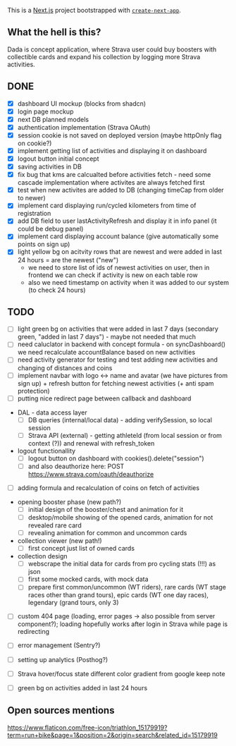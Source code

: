 This is a [Next.js](https://nextjs.org/) project bootstrapped with [`create-next-app`](https://github.com/vercel/next.js/tree/canary/packages/create-next-app).

## What the hell is this?
Dada is concept application, where Strava user could buy boosters with collectible cards and expand his collection by logging more Strava activities. 

## DONE

- [x] dashboard UI mockup (blocks from shadcn)
- [x] login page mockup
- [x] next DB planned models
- [x] authentication implementation (Strava OAuth)
- [x] session cookie is not saved on deployed version (maybe httpOnly flag on cookie?)
- [x] implement getting list of activities and displaying it on dashboard
- [x] logout button initial concept
- [x] saving activities in DB
- [x] fix bug that kms are calcualted before activities fetch - need some cascade implementation where activites are always fetched first
- [x] test when new activites are added to DB (changing timeCap from older to newer)
- [x] implement card displaying run/cycled kilometers from time of registration
- [x] add DB field to user lastActivityRefresh and display it in info panel (it could be debug panel)
- [x] implement card displaying account balance (give automatically some points on sign up) 
- [x] light yellow bg on acitvity rows that are newest and were added in last 24 hours = are the newest ("new")
  - we need to store list of ids of newest activities on user, then in frontend we can check if activity is new on each table row
  - also we need timestamp on activity when it was added to our system (to check 24 hours)

## TODO

- [ ] light green bg on activities that were added in last 7 days (secondary green, "added in last 7 days") - maybe not needed that much
- [ ] need caluclator in backend with concept formula - on syncDashboard() we need recalculate accountBalance based on new activities
- [ ] need activity generator for testing and test adding new activities and changing of distances and coins
- [ ] implement navbar with logo <-> name and avatar (we have pictures from sign up) + refresh button for fetching newest activities (+ anti spam protection)
- [ ] putting nice redirect page between callback and dashboard
- DAL - data access layer
  - [ ] DB queries (internal/local data) - adding verifySession, so local session
  - [ ] Strava API (external) - getting athleteId (from local session or from context (?)) and renewal with refresh_token
- logout functionallity
  - [ ] logout button on dashboard with cookies().delete("session")
  - [ ] and also deauthorize here: POST https://www.strava.com/oauth/deauthorize
- [ ] adding formula and recalculation of coins on fetch of activities
- opening booster phase (new path?)
  - [ ] initial design of the booster/chest and animation for it
  - [ ] desktop/mobile showing of the opened cards, animation for not revealed rare card
  - [ ] revealing animation for common and uncommon cards
- collection viewer (new path!)
  - [ ] first concept just list of owned cards
- collection design
  - [ ] webscrape the initial data for cards from pro cycling stats (!!!) as json
  - [ ] first some mocked cards, with mock data 
  - [ ] prepare first common/uncommon (WT riders), rare cards (WT stage races other than grand tours), epic cards (WT one day races), legendary (grand tours, only 3)
- [ ] custom 404 page (loading, error pages -> also possible from server component?); loading hopefully works after login in Strava while page is redirecting
- [ ] error management (Sentry?)
- [ ] setting up analytics (Posthog?)
- [ ] Strava hover/focus state different color gradient from google keep note
- [ ] green bg on activities added in last 24 hours
 

## Open sources mentions
https://www.flaticon.com/free-icon/triathlon_15179919?term=run+bike&page=1&position=2&origin=search&related_id=15179919

